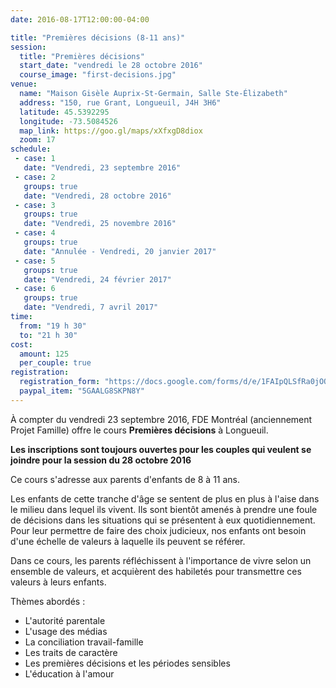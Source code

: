 ```yaml
---
date: 2016-08-17T12:00:00-04:00

title: "Premières décisions (8-11 ans)"
session:
  title: "Premières décisions"
  start_date: "vendredi le 28 octobre 2016"
  course_image: "first-decisions.jpg"
venue:
  name: "Maison Gisèle Auprix-St-Germain, Salle Ste-Élizabeth"
  address: "150, rue Grant, Longueuil, J4H 3H6"
  latitude: 45.5392295
  longitude: -73.5084526
  map_link: https://goo.gl/maps/xXfxgD8diox
  zoom: 17
schedule:
 - case: 1
   date: "Vendredi, 23 septembre 2016"
 - case: 2
   groups: true
   date: "Vendredi, 28 octobre 2016"
 - case: 3
   groups: true
   date: "Vendredi, 25 novembre 2016"
 - case: 4
   groups: true
   date: "Annulée - Vendredi, 20 janvier 2017"
 - case: 5
   groups: true
   date: "Vendredi, 24 février 2017"
 - case: 6
   groups: true
   date: "Vendredi, 7 avril 2017"
time:
  from: "19 h 30"
  to: "21 h 30"
cost:
  amount: 125
  per_couple: true
registration:
  registration_form: "https://docs.google.com/forms/d/e/1FAIpQLSfRa0jOQfblVn9zMHasB35s5AlhUalWRjOS5NYKSvea61w8GA/viewform"
  paypal_item: "5GAALG8SKPN8Y"
---
```


À compter du vendredi 23 septembre 2016, FDE Montréal (anciennement Projet
Famille) offre le cours **Premières décisions** à Longueuil.

**Les inscriptions sont toujours ouvertes pour les couples qui veulent se
joindre pour la session du 28 octobre 2016**

Ce cours s'adresse aux parents d'enfants de 8 à 11 ans.

Les enfants de cette tranche d'âge se sentent de plus en plus à l'aise
dans le milieu dans lequel ils vivent. Ils sont bientôt amenés à
prendre une foule de décisions dans les situations qui se présentent à
eux quotidiennement. Pour leur permettre de faire des choix judicieux,
nos enfants ont besoin d'une échelle de valeurs à laquelle ils peuvent
se référer.

Dans ce cours, les parents réfléchissent à l'importance de vivre selon
un ensemble de valeurs, et acquièrent des habiletés pour transmettre
ces valeurs à leurs enfants.

Thèmes abordés :

* L'autorité parentale
* L'usage des médias
* La conciliation travail-famille
* Les traits de caractère
* Les premières décisions et les périodes sensibles
* L'éducation à l'amour
